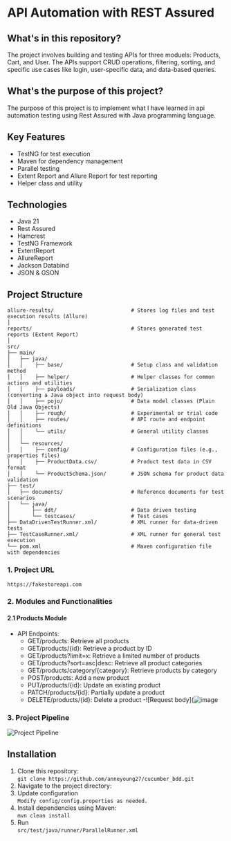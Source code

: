 # API Automation with REST Assured

## What's in this repository?
The project involves building and testing APIs for three moduels: Products, Cart, and User.
The APIs support CRUD operations, filtering, sorting, and specific use cases like login, user-specific data, and data-based queries.

## What's the purpose of this project?
The purpose of this project is to implement what I have learned in api automation testing using Rest Assured with Java programming language.

## Key Features
- TestNG for test execution
- Maven for dependency management
- Parallel testing
- Extent Report and Allure Report for test reporting
- Helper class and utility

## Technologies
- Java 21
- Rest Assured
- Hamcrest
- TestNG Framework
- ExtentReport
- AllureReport
- Jackson Databind
- JSON & GSON

## Project Structure
```
allure-results/                         # Stores log files and test execution results (Allure)
│
reports/                                # Stores generated test reports (Extent Report)
│
src/
├── main/
│   ├── java/
│   │    ├── base/                      # Setup class and validation method
│   │    ├── helper/                    # Helper classes for common actions and utilities
│   │    ├── payloads/                  # Serialization class (converting a Java object into request body)
│   │    ├── pojo/                      # Data model classes (Plain Old Java Objects)
│   │    ├── rough/                     # Experimental or trial code
│   │    ├── routes/                    # API route and endpoint definitions
│   │    └── utils/                     # General utility classes
│   │    
│   └── resources/
│   │    ├── config/                    # Configuration files (e.g., properties files)
│   │    ├── ProductData.csv/           # Product test data in CSV format
│   │    └── ProductSchema.json/        # JSON schema for product data validation
├── test/
│   ├── documents/                      # Reference documents for test scenarios
│   └── java/
│       ├── ddt/                        # Data driven testing
│       └── testcases/                  # Test cases
├── DataDrivenTestRunner.xml/           # XML runner for data-driven tests
├── TestCaseRunner.xml/                 # XML runner for general test execution
└── pom.xml                             # Maven configuration file with dependencies

```
### 1. Project URL
```https://fakestoreapi.com```

### 2. Modules and Functionalities
#### 2.1 Products Module
- API Endpoints:
    - GET/products: Retrieve all products
    - GET/products/{id}: Retrieve a product by ID
    - GET/products?limit=x: Retrieve a limited number of products
    - GET/products?sort=asc|desc: Retrieve all product categories
    - GET/products/category/{category}: Retrieve products by category
    - POST/products: Add a new product
    - PUT/products/{id}: Update an existing product
    - PATCH/products/{id}: Partially update a product
    - DELETE/products/{id}: Delete a product
-![Request body](![image](https://github.com/user-attachments/assets/2099dcad-d366-45af-ace0-f3288efd1b9d)

### 3. Project Pipeline
![Project Pipeline](https://github.com/user-attachments/assets/fea9fa4c-afb1-4947-b309-bfd5592960a2)


## Installation
1. Clone this repository:<br />
   `git clone https://github.com/anneyoung27/cucumber_bdd.git`
2. Navigate to the project directory:<br />
3. Update configuration<br />
   `Modify config/config.properties as needed.`
4. Install dependencies using Maven:<br />
   `mvn clean install`
5. Run<br />
   `src/test/java/runner/ParallelRunner.xml`


